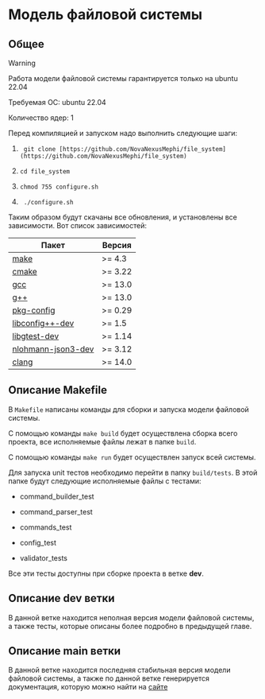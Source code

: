 # Модель файловой системы

## Общее
> [!WARNING]
> Работа модели файловой системы гарантируется только на ubuntu 22.04

Требуемая ОС: ubuntu 22.04

Количество ядер: 1

Перед компиляцией и запуском надо выполнить следующие шаги:

1. ` git clone [https://github.com/NovaNexusMephi/file_system](https://github.com/NovaNexusMephi/file_system)`

2.  `cd file_system`

3.  `chmod 755 configure.sh`

4. ` ./configure.sh`


Таким образом будут скачаны все обновления, и установлены все зависимости. Вот список зависимостей:

| Пакет | Версия |
|---------|------|
| [make](https://www.gnu.org/software/make/) | >= 4.3 |
| [cmake](https://cmake.org/) | >= 3.22 |
|  [gcc](https://gcc.gnu.org/) | >= 13.0 |
| [g++](https://gcc.gnu.org/) | >= 13.0 |
| [pkg-config](https://www.freedesktop.org/wiki/Software/pkg-config/) | >= 0.29 |
| [libconfig++-dev](https://hyperrealm.github.io/libconfig/) | >= 1.5 |
|  [libgtest-dev](https://google.github.io/googletest/) | >= 1.14 |
|  [nlohmann-json3-dev](https://github.com/nlohmann/json?tab=readme-ov-file) | >= 3.12 |
|  [clang](https://clang.llvm.org/) | >= 14.0 |


## Описание Makefile

В `Makefile` написаны команды для сборки и запуска модели файловой системы.

С помощью команды `make build` будет осуществлена сборка всего проекта, все исполняемые файлы лежат в папке `build`.

С помощью команды `make run` будет осуществлен запуск всей системы.

Для запуска unit тестов необходимо перейти в папку `build/tests`. В этой папке будут следующие исполняемые файлы с тестами:

- command_builder_test

- command_parser_test

- commands_test

- config_test

- validator_tests

Все эти тесты доступны при сборке проекта в ветке **dev**.

## Описание dev ветки

В данной ветке находится неполная версия модели файловой системы, а также тесты, которые описаны более подробно в предыдущей главе.

## Описание main ветки

В данной ветке находится последняя стабильная версия модели файловой системы, а также по данной ветке генерируется документация, которую можно найти на [сайте](https://novanexusmephi.github.io/file_system/)
